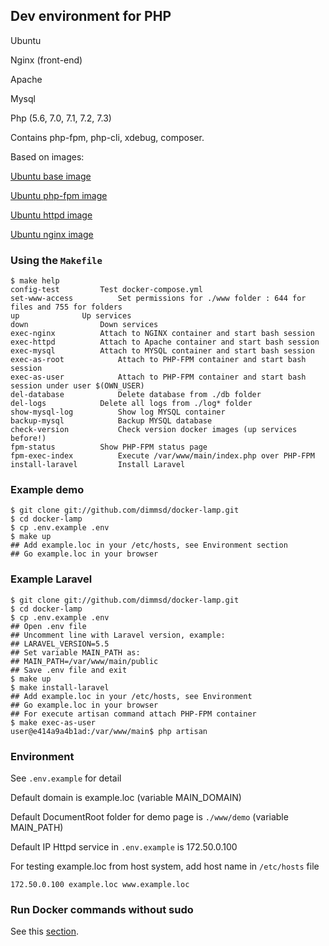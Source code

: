 ## Dev environment for PHP

Ubuntu

Nginx (front-end)

Apache

Mysql

Php (5.6, 7.0, 7.1, 7.2, 7.3)

Contains php-fpm, php-cli, xdebug, composer.

Based on images:

[Ubuntu base image](https://github.com/dimmsd/docker-ubuntu-base)

[Ubuntu php-fpm image](https://github.com/dimmsd/docker-ubuntu-php-fpm)

[Ubuntu httpd image](https://github.com/dimmsd/docker-ubuntu-httpd)

[Ubuntu nginx image](https://github.com/dimmsd/docker-ubuntu-nginx)

### Using the `Makefile`

```
$ make help
config-test			Test docker-compose.yml
set-www-access			Set permissions for ./www folder : 644 for files and 755 for folders
up				Up services
down				Down services
exec-nginx			Attach to NGINX container and start bash session
exec-httpd			Attach to Apache container and start bash session
exec-mysql			Attach to MYSQL container and start bash session
exec-as-root			Attach to PHP-FPM container and start bash session
exec-as-user			Attach to PHP-FPM container and start bash session under user $(OWN_USER)
del-database			Delete database from ./db folder
del-logs			Delete all logs from ./log* folder
show-mysql-log			Show log MYSQL container
backup-mysql			Backup MYSQL database
check-version			Check version docker images (up services before!)
fpm-status			Show PHP-FPM status page
fpm-exec-index			Execute /var/www/main/index.php over PHP-FPM
install-laravel			Install Laravel
```

### Example demo

```
$ git clone git://github.com/dimmsd/docker-lamp.git
$ cd docker-lamp
$ cp .env.example .env
$ make up
## Add example.loc in your /etc/hosts, see Environment section
## Go example.loc in your browser
```

### Example Laravel

```
$ git clone git://github.com/dimmsd/docker-lamp.git
$ cd docker-lamp
$ cp .env.example .env
## Open .env file
## Uncomment line with Laravel version, example:
## LARAVEL_VERSION=5.5
## Set variable MAIN_PATH as:
## MAIN_PATH=/var/www/main/public
## Save .env file and exit
$ make up
$ make install-laravel
## Add example.loc in your /etc/hosts, see Environment
## Go example.loc in your browser
## For execute artisan command attach PHP-FPM container
$ make exec-as-user
user@e414a9a4b1ad:/var/www/main$ php artisan
```

### Environment

See `.env.example` for detail

Default domain is example.loc (variable MAIN_DOMAIN)

Default DocumentRoot folder for demo page is `./www/demo` (variable MAIN_PATH)

Default IP Httpd service in `.env.example` is 172.50.0.100

For testing example.loc from host system, add host name in `/etc/hosts` file

`172.50.0.100 example.loc www.example.loc`

### Run Docker commands without sudo

See this [section](https://github.com/dimmsd/docker-ubuntu-base#run-docker-commands-without-sudo).